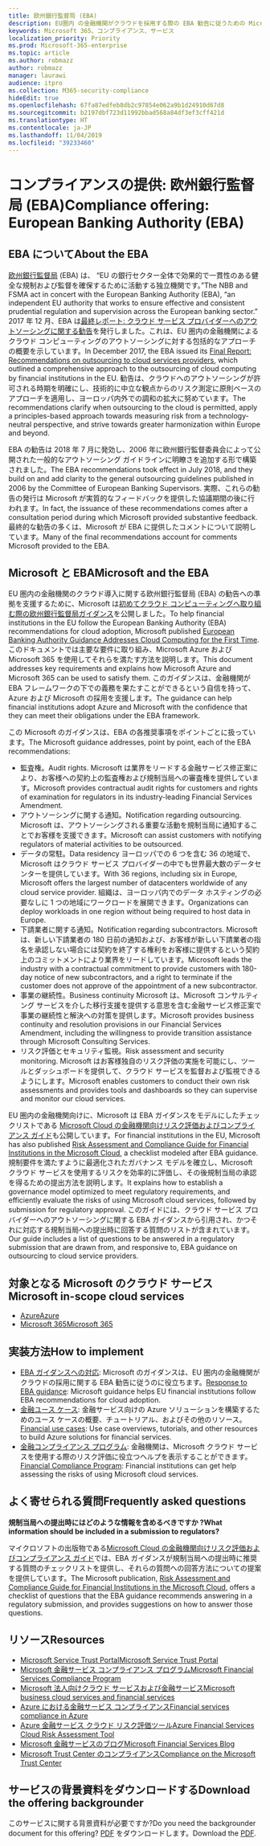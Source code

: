 ```yaml
---
title: 欧州銀行監督局 (EBA)
description: EU圏内 の金融機関がクラウドを採用する際の EBA 勧告に従うための Microsoft のガイダンスです。
keywords: Microsoft 365、コンプライアンス、サービス
localization_priority: Priority
ms.prod: Microsoft-365-enterprise
ms.topic: article
ms.author: robmazz
author: robmazz
manager: laurawi
audience: itpro
ms.collection: M365-security-compliance
hideEdit: true
ms.openlocfilehash: 67fa87edfeb8db2c97854e062a9b1d24910d67d8
ms.sourcegitcommit: b2197dbf723d11992bbad568a84df3ef3cff421d
ms.translationtype: HT
ms.contentlocale: ja-JP
ms.lasthandoff: 11/04/2019
ms.locfileid: "39233460"
---
```

# <a name="compliance-offering-european-banking-authority-eba"></a><span data-ttu-id="daec1-104">コンプライアンスの提供: 欧州銀行監督局 (EBA)</span><span class="sxs-lookup"><span data-stu-id="daec1-104">Compliance offering: European Banking Authority (EBA)</span></span>

## <a name="about-the-eba"></a><span data-ttu-id="daec1-105">EBA について</span><span class="sxs-lookup"><span data-stu-id="daec1-105">About the EBA</span></span>

<span data-ttu-id="daec1-106">[欧州銀行監督局](https://eba.europa.eu/) (EBA) は、 “EU の銀行セクター全体で効果的で一貫性のある健全な規制および監督を確保するために活動する独立機関です。”</span><span class="sxs-lookup"><span data-stu-id="daec1-106">The NBB and FSMA act in concert with the European Banking Authority (EBA), “an independent EU authority that works to ensure effective and consistent prudential regulation and supervision across the European banking sector.”</span></span> <span data-ttu-id="daec1-107">2017 年 12 月、EBA は[最終レポート: クラウド サービス プロバイダーへのアウトソーシングに関する勧告](https://eba.europa.eu/documents/10180/2170121/Final+draft+Recommendations+on+Cloud+Outsourcing+%28EBA-Rec-2017-03%29.pdf/5fa5cdde-3219-4e95-946d-0c0d05494362)を発行しました。これは、EU 圏内の金融機関によるクラウド コンピューティングのアウトソーシングに対する包括的なアプローチの概要を示しています。</span><span class="sxs-lookup"><span data-stu-id="daec1-107">In December 2017, the EBA issued its [Final Report: Recommendations on outsourcing to cloud services providers](https://eba.europa.eu/documents/10180/2170121/Final+draft+Recommendations+on+Cloud+Outsourcing+%28EBA-Rec-2017-03%29.pdf/5fa5cdde-3219-4e95-946d-0c0d05494362), which outlined a comprehensive approach to the outsourcing of cloud computing by financial institutions in the EU.</span></span> <span data-ttu-id="daec1-108">勧告は、クラウドへのアウトソーシングが許可される時期を明確にし、技術的に中立な観点からのリスク測定に原則ベースのアプローチを適用し、ヨーロッパ内外での調和の拡大に努めています。</span><span class="sxs-lookup"><span data-stu-id="daec1-108">The recommendations clarify when outsourcing to the cloud is permitted, apply a principles-based approach towards measuring risk from a technology-neutral perspective, and strive towards greater harmonization within Europe and beyond.</span></span>

<span data-ttu-id="daec1-109">EBA の勧告は 2018 年 7 月に発効し、2006 年に欧州銀行監督委員会によって公開された一般的なアウトソーシング ガイドラインに明瞭さを追加する形で構築されました。</span><span class="sxs-lookup"><span data-stu-id="daec1-109">The EBA recommendations took effect in July 2018, and they build on and add clarity to the general outsourcing guidelines published in 2006 by the Committee of European Banking Supervisors.</span></span> <span data-ttu-id="daec1-110">実際、これらの勧告の発行は Microsoft が実質的なフィードバックを提供した協議期間の後に行われます。</span><span class="sxs-lookup"><span data-stu-id="daec1-110">In fact, the issuance of these recommendations comes after a consultation period during which Microsoft provided substantive feedback.</span></span> <span data-ttu-id="daec1-111">最終的な勧告の多くは、Microsoft が EBA に提供したコメントについて説明しています。</span><span class="sxs-lookup"><span data-stu-id="daec1-111">Many of the final recommendations account for comments Microsoft provided to the EBA.</span></span>

## <a name="microsoft-and-the-eba"></a><span data-ttu-id="daec1-112">Microsoft と EBA</span><span class="sxs-lookup"><span data-stu-id="daec1-112">Microsoft and the EBA</span></span>

<span data-ttu-id="daec1-113">EU 圏内の金融機関のクラウド導入に関する欧州銀行監督局 (EBA) の勧告への準拠を支援するために、Microsoft は[初めてクラウド コンピューティングへ取り組む際の欧州銀行監督局ガイダンス](https://aka.ms/FinServ-Guide-EuBankAuth)を公開しました。</span><span class="sxs-lookup"><span data-stu-id="daec1-113">To help financial institutions in the EU follow the European Banking Authority (EBA) recommendations for cloud adoption, Microsoft published [European Banking Authority Guidance Addresses Cloud Computing for the First Time](https://aka.ms/FinServ-Guide-EuBankAuth).</span></span> <span data-ttu-id="daec1-114">このドキュメントでは主要な要件に取り組み、Microsoft Azure および Microsoft 365 を使用してそれらを満たす方法を説明します。</span><span class="sxs-lookup"><span data-stu-id="daec1-114">This document addresses key requirements and explains how Microsoft Azure and Microsoft 365 can be used to satisfy them.</span></span> <span data-ttu-id="daec1-115">このガイダンスは、金融機関が EBA フレームワークの下での義務を果たすことができるという自信を持って、Azure および Microsoft の採用を支援します。</span><span class="sxs-lookup"><span data-stu-id="daec1-115">The guidance can help financial institutions adopt Azure and Microsoft with the confidence that they can meet their obligations under the EBA framework.</span></span>

<span data-ttu-id="daec1-116">この Microsoft のガイダンスは、EBA の各推奨事項をポイントごとに扱っています。</span><span class="sxs-lookup"><span data-stu-id="daec1-116">The Microsoft guidance addresses, point by point, each of the EBA recommendations:</span></span>

- <span data-ttu-id="daec1-117">監査権。</span><span class="sxs-lookup"><span data-stu-id="daec1-117">Audit rights.</span></span> <span data-ttu-id="daec1-118">Microsoft は業界をリードする金融サービス修正案により、お客様への契約上の監査権および規制当局への審査権を提供しています。</span><span class="sxs-lookup"><span data-stu-id="daec1-118">Microsoft provides contractual audit rights for customers and rights of examination for regulators in its industry-leading Financial Services Amendment.</span></span>
- <span data-ttu-id="daec1-119">アウトソーシングに関する通知。</span><span class="sxs-lookup"><span data-stu-id="daec1-119">Notification regarding outsourcing.</span></span> <span data-ttu-id="daec1-120">Microsoft は、アウトソーシングされる重要な活動を規制当局に通知することでお客様を支援できます。</span><span class="sxs-lookup"><span data-stu-id="daec1-120">Microsoft can assist customers with notifying regulators of material activities to be outsourced.</span></span>
- <span data-ttu-id="daec1-121">データの常駐。</span><span class="sxs-lookup"><span data-stu-id="daec1-121">Data residency</span></span> <span data-ttu-id="daec1-122">ヨーロッパでの 6 つを含む 36 の地域で、Microsoft はクラウド サービス プロバイダーの中でも世界最大数のデータセンターを提供しています。</span><span class="sxs-lookup"><span data-stu-id="daec1-122">With 36 regions, including six in Europe, Microsoft offers the largest number of datacenters worldwide of any cloud service provider.</span></span> <span data-ttu-id="daec1-123">組織は、ヨーロッパ内でのデータ ホスティングの必要なしに 1 つの地域にワークロードを展開できます。</span><span class="sxs-lookup"><span data-stu-id="daec1-123">Organizations can deploy workloads in one region without being required to host data in Europe.</span></span>
- <span data-ttu-id="daec1-124">下請業者に関する通知。</span><span class="sxs-lookup"><span data-stu-id="daec1-124">Notification regarding subcontractors.</span></span> <span data-ttu-id="daec1-125">Microsoft は、新しい下請業者の 180 日前の通知および、お客様が新しい下請業者の指名を承認しない場合には契約を終了する権利をお客様に提供するという契約上のコミットメントにより業界をリードしています。</span><span class="sxs-lookup"><span data-stu-id="daec1-125">Microsoft leads the industry with a contractual commitment to provide customers with 180-day notice of new subcontractors, and a right to terminate if the customer does not approve of the appointment of a new subcontractor.</span></span>
- <span data-ttu-id="daec1-126">事業の継続性。</span><span class="sxs-lookup"><span data-stu-id="daec1-126">Business continuity</span></span> <span data-ttu-id="daec1-127">Microsoft は、Microsoft コンサルティング サービスを介した移行支援を提供する意思を含む金融サービス修正案で事業の継続性と解決への対策を提供します。</span><span class="sxs-lookup"><span data-stu-id="daec1-127">Microsoft provides business continuity and resolution provisions in our Financial Services Amendment, including the willingness to provide transition assistance through Microsoft Consulting Services.</span></span>
- <span data-ttu-id="daec1-128">リスク評価とセキュリティ監視。</span><span class="sxs-lookup"><span data-stu-id="daec1-128">Risk assessment and security monitoring.</span></span> <span data-ttu-id="daec1-129">Microsoft はお客様独自のリスク評価の実施を可能にし、ツールとダッシュボードを提供して、クラウド サービスを監督および監視できるようにします。</span><span class="sxs-lookup"><span data-stu-id="daec1-129">Microsoft enables customers to conduct their own risk assessments and provides tools and dashboards so they can supervise and monitor our cloud services.</span></span>

<span data-ttu-id="daec1-130">EU 圏内の金融機関向けに、Microsoft は EBA ガイダンスをモデルにしたチェックリストである [Microsoft Cloud の金融機関向けリスク評価およびコンプライアンス ガイド](https://aka.ms/RiskGovernanceGuide)も公開しています。</span><span class="sxs-lookup"><span data-stu-id="daec1-130">For financial institutions in the EU, Microsoft has also published [Risk Assessment and Compliance Guide for Financial Institutions in the Microsoft Cloud](https://aka.ms/RiskGovernanceGuide), a checklist modeled after EBA guidance.</span></span> <span data-ttu-id="daec1-131">規制要件を満たすように最適化されたガバナンス モデルを確立し、Microsoft クラウド サービスを使用するリスクを効率的に評価し、その後規制当局の承認を得るための提出方法を説明します。</span><span class="sxs-lookup"><span data-stu-id="daec1-131">It explains how to establish a governance model optimized to meet regulatory requirements, and efficiently evaluate the risks of using Microsoft cloud services, followed by submission for regulatory approval.</span></span> <span data-ttu-id="daec1-132">このガイドには、クラウド サービス プロバイダーへのアウトソーシングに関する EBA ガイダンスから引用され、かつそれに対応する規制当局への提出時に回答する質問のリストが含まれています。</span><span class="sxs-lookup"><span data-stu-id="daec1-132">Our guide includes a list of questions to be answered in a regulatory submission that are drawn from, and responsive to, EBA guidance on outsourcing to cloud service providers.</span></span>

## <a name="microsoft-in-scope-cloud-services"></a><span data-ttu-id="daec1-133">対象となる Microsoft のクラウド サービス</span><span class="sxs-lookup"><span data-stu-id="daec1-133">Microsoft in-scope cloud services</span></span>

- [<span data-ttu-id="daec1-134">Azure</span><span class="sxs-lookup"><span data-stu-id="daec1-134">Azure</span></span>](https://aka.ms/AzureCompliance)
- [<span data-ttu-id="daec1-135">Microsoft 365</span><span class="sxs-lookup"><span data-stu-id="daec1-135">Microsoft 365</span></span>](https://aka.ms/o365-compliance-framework)

## <a name="how-to-implement"></a><span data-ttu-id="daec1-136">実装方法</span><span class="sxs-lookup"><span data-stu-id="daec1-136">How to implement</span></span>

- <span data-ttu-id="daec1-137">[EBA ガイダンスへの対応](https://aka.ms/FinServ-Guide-EuBankAuth): Microsoft のガイダンスは、EU 圏内の金融機関がクラウドの採用に関する EBA 勧告に従うのに役立ちます。</span><span class="sxs-lookup"><span data-stu-id="daec1-137">[Response to EBA guidance](https://aka.ms/FinServ-Guide-EuBankAuth): Microsoft guidance helps EU financial institutions follow EBA recommendations for cloud adoption.</span></span>
- <span data-ttu-id="daec1-138">[金融ユース ケース](https://docs.microsoft.com/azure/industry/financial/): 金融サービス向けの Azure ソリューションを構築するためのユース ケースの概要、チュートリアル、およびその他のリソース。</span><span class="sxs-lookup"><span data-stu-id="daec1-138">[Financial use cases](https://docs.microsoft.com/azure/industry/financial/): Use case overviews, tutorials, and other resources to build Azure solutions for financial services.</span></span>
- <span data-ttu-id="daec1-139">[金融コンプライアンス プログラム](https://aka.ms/FSCP-Print): 金融機関は、Microsoft クラウド サービスを使用する際のリスク評価に役立つヘルプを表示することができます。</span><span class="sxs-lookup"><span data-stu-id="daec1-139">[Financial Compliance Program](https://aka.ms/FSCP-Print): Financial institutions can get help assessing the risks of using Microsoft cloud services.</span></span>

## <a name="frequently-asked-questions"></a><span data-ttu-id="daec1-140">よく寄せられる質問</span><span class="sxs-lookup"><span data-stu-id="daec1-140">Frequently asked questions</span></span>

<span data-ttu-id="daec1-141">**規制当局への提出時にはどのような情報を含めるべきですか ?**</span><span class="sxs-lookup"><span data-stu-id="daec1-141">**What information should be included in a submission to regulators?**</span></span>

<span data-ttu-id="daec1-142">マイクロソフトの出版物である[Microsoft Cloud の金融機関向けリスク評価およびコンプライアンス ガイド](https://aka.ms/RiskGovernanceGuide)では、EBA ガイダンスが規制当局への提出時に推奨する質問のチェックリストを提供し、それらの質問への回答方法についての提案を提供しています。</span><span class="sxs-lookup"><span data-stu-id="daec1-142">The Microsoft publication, [Risk Assessment and Compliance Guide for Financial Institutions in the Microsoft Cloud](https://aka.ms/RiskGovernanceGuide), offers a checklist of questions that the EBA guidance recommends answering in a regulatory submission, and provides suggestions on how to answer those questions.</span></span>

## <a name="resources"></a><span data-ttu-id="daec1-143">リソース</span><span class="sxs-lookup"><span data-stu-id="daec1-143">Resources</span></span>

- [<span data-ttu-id="daec1-144">Microsoft Service Trust Portal</span><span class="sxs-lookup"><span data-stu-id="daec1-144">Microsoft Service Trust Portal</span></span>](https://aka.ms/STP)
- [<span data-ttu-id="daec1-145">Microsoft 金融サービス コンプライアンス プログラム</span><span class="sxs-lookup"><span data-stu-id="daec1-145">Microsoft Financial Services Compliance Program</span></span>](https://aka.ms/FSCP-Print)
- [<span data-ttu-id="daec1-146">Microsoft 法人向けクラウド サービスおよび金融サービス</span><span class="sxs-lookup"><span data-stu-id="daec1-146">Microsoft business cloud services and financial services</span></span>](https://www.microsoft.com/trustcenter/cloudservices/financialservices)
- [<span data-ttu-id="daec1-147">Azure における金融サービス コンプライアンス</span><span class="sxs-lookup"><span data-stu-id="daec1-147">Financial services compliance in Azure</span></span>](https://azure.microsoft.com/resources/videos/azurecon-2015-financial-services-compliance-in-azure/)
- [<span data-ttu-id="daec1-148">Azure 金融サービス クラウド リスク評価ツール</span><span class="sxs-lookup"><span data-stu-id="daec1-148">Azure Financial Services Cloud Risk Assessment Tool</span></span>](https://aka.ms/FFIEC-CSDT)
- [<span data-ttu-id="daec1-149">Microsoft 金融サービスのブログ</span><span class="sxs-lookup"><span data-stu-id="daec1-149">Microsoft Financial Services Blog</span></span>](https://techcommunity.microsoft.com/t5/Financial-Services-Blog/bg-p/FinancialServicesBlog)
- [<span data-ttu-id="daec1-150">Microsoft Trust Center のコンプライアンス</span><span class="sxs-lookup"><span data-stu-id="daec1-150">Compliance on the Microsoft Trust Center</span></span>](https://www.microsoft.com/trust-center/compliance/compliance-overview)

## <a name="download-the-offering-backgrounder"></a><span data-ttu-id="daec1-151">サービスの背景資料をダウンロードする</span><span class="sxs-lookup"><span data-stu-id="daec1-151">Download the offering backgrounder</span></span>

<span data-ttu-id="daec1-152">このサービスに関する背景資料が必要ですか?</span><span class="sxs-lookup"><span data-stu-id="daec1-152">Do you need the backgrounder document for this offering?</span></span> <span data-ttu-id="daec1-153">[PDF](https://download.microsoft.com/download/A/9/3/A93DEE11-4758-4E03-8035-D8C5843B70C2/EBA-Compliance.pdf) をダウンロードします。</span><span class="sxs-lookup"><span data-stu-id="daec1-153">Download the [PDF](https://download.microsoft.com/download/A/9/3/A93DEE11-4758-4E03-8035-D8C5843B70C2/EBA-Compliance.pdf).</span></span>

